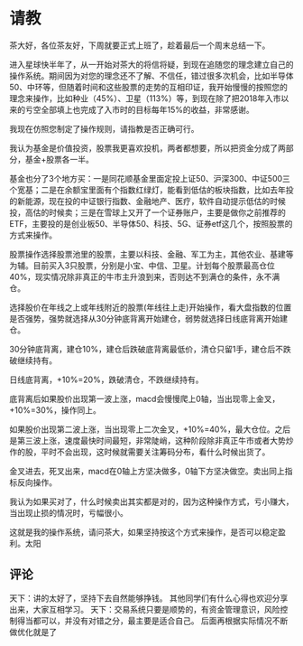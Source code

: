 # 请教

茶大好，各位茶友好，下周就要正式上班了，趁着最后一个周末总结一下。

进入星球快半年了，从一开始对茶大的将信将疑，到现在追随您的理念建立自己的操作系统。期间因为对您的理念还不了解、不信任，错过很多次机会，比如半导体50、中环等，但随着时间和这些股票的走势的互相印证，我开始慢慢的按照您的理念来操作，比如种业（45%）、卫星（113%）等，到现在除了把2018年入市以来的亏空全部填上也完成了入市时的目标每年15%的收益，非常感谢。

我现在仿照您制定了操作规则，请指教是否正确可行。

我认为基金是价值投资，股票我更喜欢投机，两者都想要，所以把资金分成了两部分，基金+股票各一半。

基金也分了3个地方买：一是同花顺基金里面定投上证50、沪深300、中证500三个宽基；二是在余额宝里面有个指数红绿灯，能看到低估的板块指数，比如去年投的新能源，现在投的中证银行指数、金融地产、医疗，软件自动提示低估的时候投，高估的时候卖；三是在雪球上又开了一个证券账户，主要是做你之前推荐的ETF，主要投的是创业板50、半导体50、科技、5G、证券etf这几个，按照股票的方式来操作。

股票操作选择股票池里的股票，主要以科技、金融、军工为主，其他农业、基建等为辅。目前买入3只股票，分别是小宝、中信、卫星。计划每个股票最高仓位40%，现实情况除非真正的牛市主升浪到来，否则达不到满仓的条件，永不满仓。

选择股价在年线之上或年线附近的股票(年线往上走)开始操作，看大盘指数的位置是否强势，强势就选择从30分钟底背离开始建仓，弱势就选择日线底背离开始建仓。

30分钟底背离，建仓10%，建仓后跌破底背离最低价，清仓只留1手，建仓后不跌破继续持有。

日线底背离，+10%=20%，跌破清仓，不跌继续持有。

底背离后如果股价出现第一波上涨，macd会慢慢爬上0轴，当出现零上金叉，+10%=30%，操作同上。

如果股价出现第二波上涨，当出现零上二次金叉，+10%=40%，最大仓位。之后是第三波上涨，速度最快时间最短，非常陡峭，这种阶段除非真正牛市或者大势炒作的股，平时不会出现，这时候就需要关注筹码分布，看什么时候出货了。

金叉进去，死叉出来，macd在0轴上方坚决做多，0轴下方坚决做空。卖出同上指标反向操作。

我认为如果买对了，什么时候卖出其实都是对的，因为这种操作方式，亏小赚大，当出现止损的情况时，亏幅很小。

这就是我的操作系统，请问茶大，如果坚持按这个方式来操作，是否可以稳定盈利。太阳

## 评论
天下：讲的太好了，坚持下去自然能够挣钱。
其他同学们有什么心得也欢迎分享出来，大家互相学习。
天下：交易系统只要是顺势的，有资金管理意识，风险控制得当都可以，并没有对错之分，最主要是适合自己。
后面再根据实际情况不断做优化就是了